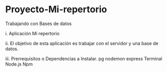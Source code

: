 # Proyecto-Mi-repertorio
Trabajando con Bases de datos 

i. Aplicación Mi repertorio

ii. El objetivo de esta aplicación es trabajar con el servidor y una base de datos.

iii. Prerrequisitos o Dependencias a Instalar.
pg 
nodemon 
express
Terminal
Node.js
Npm
